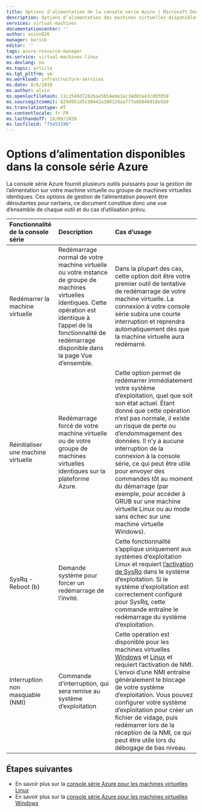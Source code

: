 ```yaml
---
title: Options d’alimentation de la console série Azure | Microsoft Docs
description: Options d’alimentation des machines virtuelles disponibles dans la console série Azure
services: virtual-machines
documentationcenter: ''
author: asinn826
manager: borisb
editor: ''
tags: azure-resource-manager
ms.service: virtual-machines-linux
ms.devlang: na
ms.topic: article
ms.tgt_pltfrm: vm
ms.workload: infrastructure-services
ms.date: 8/6/2019
ms.author: alsin
ms.openlocfilehash: 11c2549d7282bae5654ede1ac34d63a43cd0f059
ms.sourcegitcommit: 829d951d5c90442a38012daaf77e86046018e5b9
ms.translationtype: HT
ms.contentlocale: fr-FR
ms.lasthandoff: 10/09/2020
ms.locfileid: "75451196"
---
```

# <a name="power-options-available-from-the-azure-serial-console"></a>Options d’alimentation disponibles dans la console série Azure

La console série Azure fournit plusieurs outils puissants pour la gestion de l’alimentation sur votre machine virtuelle ou groupe de machines virtuelles identiques. Ces options de gestion de l’alimentation peuvent être déroutantes pour certains, ce document constitue donc une vue d’ensemble de chaque outil et du cas d’utilisation prévu.

Fonctionnalité de la console série | Description | Cas d’usage
:----------------------|:------------|:---------
Redémarrer la machine virtuelle | Redémarrage normal de votre machine virtuelle ou votre instance de groupe de machines virtuelles identiques. Cette opération est identique à l’appel de la fonctionnalité de redémarrage disponible dans la page Vue d’ensemble. | Dans la plupart des cas, cette option doit être votre premier outil de tentative de redémarrage de votre machine virtuelle. La connexion à votre console série subira une courte interruption et reprendra automatiquement dès que la machine virtuelle aura redémarré.
Réinitialiser une machine virtuelle | Redémarrage forcé de votre machine virtuelle ou de votre groupe de machines virtuelles identiques sur la plateforme Azure. | Cette option permet de redémarrer immédiatement votre système d’exploitation, quel que soit son état actuel. Étant donné que cette opération n’est pas normale, il existe un risque de perte ou d’endommagement des données. Il n’y a aucune interruption de la connexion à la console série, ce qui peut être utile pour envoyer des commandes tôt au moment du démarrage (par exemple, pour accéder à GRUB sur une machine virtuelle Linux ou au mode sans échec sur une machine virtuelle Windows).
SysRq - Reboot (b) | Demande système pour forcer un redémarrage de l’invité. | Cette fonctionnalité s’applique uniquement aux systèmes d’exploitation Linux et requiert [l’activation de SysRq](./serial-console-nmi-sysrq.md#system-request-sysrq) dans le système d’exploitation. Si le système d’exploitation est correctement configuré pour SysRq, cette commande entraîne le redémarrage du système d’exploitation.
Interruption non masquable (NMI) | Commande d’interruption, qui sera remise au système d’exploitation | Cette opération est disponible pour les machines virtuelles [Windows](./serial-console-windows.md#use-the-serial-console-for-nmi-calls) et [Linux](./serial-console-nmi-sysrq.md#non-maskable-interrupt-nmi) et requiert l’activation de NMI. L’envoi d’une NMI entraîne généralement le blocage de votre système d’exploitation. Vous pouvez configurer votre système d’exploitation pour créer un fichier de vidage, puis redémarrer lors de la réception de la NMI, ce qui peut être utile lors du débogage de bas niveau.

## <a name="next-steps"></a>Étapes suivantes
* En savoir plus sur la [console série Azure pour les machines virtuelles Linux](./serial-console-linux.md)
* En savoir plus sur la [console série Azure pour les machines virtuelles Windows](./serial-console-windows.md)